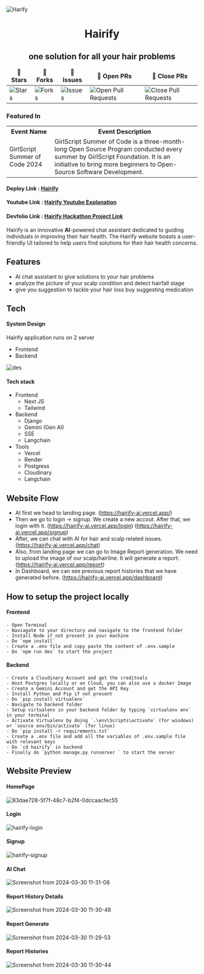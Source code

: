 
![Harify](https://camo.githubusercontent.com/dd5e3080a7adc2ead8f86cbbd6577cee0a38439c0ebf195021ce41587b0a405f/68747470733a2f2f6d69726f2e6d656469756d2e636f6d2f6d61782f313430302f312a633459675258595161794f5657785633376f757272772e706e67)
<div align="center"><h1>Hairify</h1> <h2>one solution for all your hair problems</h2>
</div>
<table align="center">
    <thead align="center">
        <tr border: 1px;>
            <td><b>🌟 Stars</b></td>
            <td><b>🍴 Forks</b></td>
            <td><b>🐛 Issues</b></td>
            <td><b>🔔 Open PRs</b></td>
            <td><b>🔕 Close PRs</b></td>
        </tr>
     </thead>
    <tbody>
         <tr>
            <td><img alt="Stars" src="https://img.shields.io/github/stars/algovengers/Hairify?style=flat&logo=github"/></td>
             <td><img alt="Forks" src="https://img.shields.io/github/forks/algovengers/Hairify?style=flat&logo=github"/></td>
            <td><img alt="Issues" src="https://img.shields.io/github/issues/algovengers/Hairify?style=flat&logo=github"/></td>
            <td><img alt="Open Pull Requests" src="https://img.shields.io/github/issues-pr/algovengers/Hairify?style=flat&logo=github"/></td>
           <td><img alt="Close Pull Requests" src="https://img.shields.io/github/issues-pr-closed/algovengers/Hairify?style=flat&color=critical&logo=github"/></td>
        </tr>
    </tbody>
</table>
</div>
<h3> Featured In</h3>

<table>

   <tr>
      <th>Event Name</th>
      <th>Event Description</th>
   </tr>
   <tr>
      <td>GirlScript Summer of Code 2024</td>
      <td>GirlScript Summer of Code is a three-month-long Open Source Program conducted every summer by GirlScript Foundation. It is an initiative to bring more beginners to Open-Source Software Development.</td>
   </tr>

</table>

#### Deploy Link : [Hairify](https://hairify-ai.vercel.app/)
#### Youtube Link : [Hairify Youtube Explanation](https://www.youtube.com/watch?v=XnA6hmyCEUk)


#### Devfolio Link : [Hairify Hackathon Project Link](https://devfolio.co/projects/hairify-2a4f)


Hairify is an innovative **AI**-powered chat assistant dedicated to guiding individuals in improving their hair health. The Hairify website boasts a user-friendly UI tailored to help users find solutions for their hair health concerns.




## Features

- AI chat assistant to give solutions to your hair problems
- analyze the picture of your scalp condition and detect hairfall stage
- give you suggestion to tackle your hair loss buy suggesting medication

  

## Tech

#### System Design
Hairify application runs on 2 server
- Frontend
- Backend

![des](https://github.com/algovengers/MindMate/assets/101347977/83c3f205-23d7-411d-8c26-91fa93adc1b4)

#### Tech stack
- Frontend
  - Next JS
  - Tailwind 
- Backend
  - Django
  - Gemini (Gen AI)
  - SSE
  - Langchain
- Tools
  - Vercel
  - Render
  - Postgress
  - Cloudinary
  - Langchain

## Website Flow

  - At first we head to landing page. (https://hairify-ai.vercel.app/)
  - Then we go to login -> signup. We create a new accout. After that, we login with it. (https://hairify-ai.vercel.app/login) (https://hairify-ai.vercel.app/signup)
  - After, we can chat with AI for hair and scalp related issues. (https://hairify-ai.vercel.app/chat)
  - Also, from landing page we can go to Image Report generation. We need to upload the image of our scalp/hairline. It will generate a report. (https://hairify-ai.vercel.app/report)
  - In Dashboard, we can see previous report histories that we have generated before. (https://hairify-ai.vercel.app/dashboard)

## How to setup the project locally 

  #### Frontend
    - Open Terminal
    - Naviagate to your directory and navigate to the frontend folder
    - Install Node if not present in your machine
    - Do `npm install`
    - Create a .env file and copy paste the content of .env.sample
    - Do `npm run dev` to start the project

  #### Backend
    - Create a Cloudinary Account and get the creditnals
    - Host Postgres locally or on Cloud, you can also use a docker Image
    - Create a Gemini Account and get the API Key
    - Install Python and Pip if not present
    - Do `pip install virtualenv`
    - Navigate to backend folder
    - Setup virtualenv in your backend folder by typing `virtualenv env` in your terminal
    - Activate Virtualenv by doing `.\env\Scripts\activate` (for windows) or `source env/bin/activate` (for linux)
    - Do `pip install -r requirements.txt`
    - Create a .env file and add all the variables of .env.sample file with relevant keys
    - Do `cd hairify` in backend
    - Finally do `python manage.py runserver ` to start the server


## Website Preview

#### HomePage 
![83dae728-5f7f-48c7-b2f4-0dccaacfec55](https://github.com/algovengers/MindMate/assets/101347977/ba239651-947c-40ee-a1b9-af174d02551c)
#### Login
![hairify-login](https://github.com/algovengers/Hairify/assets/126336384/2014255b-0e31-470a-bd7b-dfd14624e211)
#### Signup
![hairify-signup](https://github.com/algovengers/Hairify/assets/126336384/5b33790a-2f03-4567-add3-b25ae5e72a94)
#### AI Chat
![Screenshot from 2024-03-30 11-31-08](https://github.com/algovengers/Hairify/assets/92659226/026c05a4-b95f-4007-a74d-ac1ba9c6661e)
#### Report History Details
![Screenshot from 2024-03-30 11-30-48](https://github.com/algovengers/Hairify/assets/92659226/12b797f9-edbf-4a52-8f44-413c20770bae)
#### Report Generate
![Screenshot from 2024-03-30 11-29-53](https://github.com/algovengers/Hairify/assets/92659226/6e8b7fef-d6cd-40b1-bc86-550b0e9d8b1b)
#### Report Histories
![Screenshot from 2024-03-30 11-30-44](https://github.com/algovengers/Hairify/assets/92659226/c94ff965-8f56-4c42-a562-5857a18de359)







